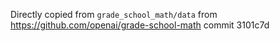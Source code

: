 Directly copied from `grade_school_math/data` from https://github.com/openai/grade-school-math commit 3101c7d
